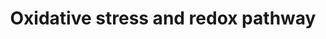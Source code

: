 ---
annotations:
- type: Pathway Ontology
  value: glutathione antioxidant pathway
- type: Pathway Ontology
  value: glutathione biosynthetic pathway
- type: Pathway Ontology
  value: glutathione metabolic pathway
- type: Pathway Ontology
  value: classic metabolic pathway
authors:
- Khanspers
- AlexanderPico
- Egonw
- DeSl
- Eweitz
description: This pathway represents biology relevant to glutathione, including biosynthesis,
  metabolism, redox cycle, uptake, glutathionylation and acivicin inhibition.  Glutathione
  is an antioxidant that is synthesized in eukaryotes from L-cysteine, L-glutamic
  acid, and glycine in a two-step process involving gamma-glutamylcysteine synthetase
  and glutathione synthetase. Glutathione prevents cellular damage by acting as an
  electron donor to neutralize reactive oxygen species. Reactive glutathione is produced,
  which then reacts with another reactive glutathione molecule to produce glutathione
  disulfide, GSSG. It was based partly on [[Pathway:WP164 |WP164]] and [[Pathway:WP1770|WP1770]],
  with information added from literature. This pathway was created as a part of [https://www.nature.com/articles/s41590-020-0654-0
  Mendiola et cl], pictured in fig 5.
last-edited: 2021-05-14
organisms:
- Mus musculus
redirect_from:
- /index.php/Pathway:WP4466
- /instance/WP4466
schema-jsonld:
- '@context': https://schema.org/
  '@id': https://wikipathways.github.io/pathways/WP4466.html
  '@type': Dataset
  creator:
    '@type': Organization
    name: WikiPathways
  description: This pathway represents biology relevant to glutathione, including
    biosynthesis, metabolism, redox cycle, uptake, glutathionylation and acivicin
    inhibition.  Glutathione is an antioxidant that is synthesized in eukaryotes from
    L-cysteine, L-glutamic acid, and glycine in a two-step process involving gamma-glutamylcysteine
    synthetase and glutathione synthetase. Glutathione prevents cellular damage by
    acting as an electron donor to neutralize reactive oxygen species. Reactive glutathione
    is produced, which then reacts with another reactive glutathione molecule to produce
    glutathione disulfide, GSSG. It was based partly on [[Pathway:WP164 |WP164]] and
    [[Pathway:WP1770|WP1770]], with information added from literature. This pathway
    was created as a part of [https://www.nature.com/articles/s41590-020-0654-0 Mendiola
    et cl], pictured in fig 5.
  keywords:
  - NADP+
  - ' Slc1a5'
  - Gstm1
  - Nrf2
  - Ptgs1
  - Gclc
  - amino acid
  - Abcc5
  - Sod2
  - Gpx6
  - Mgst3
  - H2O2
  - Amino acid
  - S100a8
  - Gstm3
  - Glutamine
  - Gstt2
  - Nrf1
  - Cd44
  - acivicin
  - Gsto2
  - Slco2a1
  - Prdx3
  - 'Glutamyl '
  - Txnrd3
  - O2
  - Gstp1
  - Slc6a9
  - Gclm
  - Slc7a11
  - Gstt1
  - O2-
  - Ggct
  - Gstm6
  - Slc6a5
  - Gpx5
  - Cbs
  - Glutamyl
  - GSH
  - Slco1a1
  - Prdx6
  - Ncf1
  - Gstm7
  - Sod3
  - Alox5
  - Gstp2
  - Homocysteine
  - g-Glutamylcysteine
  - Gss
  - Gsta1
  - Ncf4
  - Glutamate
  - Prdx2
  - GSSG
  - Cyba
  - Idh1
  - Ggt1
  - Serine
  - Mgst1
  - Prdx1
  - NADPH
  - Sod1
  - Prdx5
  - Gstt3
  - Mgst2
  - Oplah
  - https://en.wikipedia.org/wiki/SLC7A11
  - Gpx7
  - Gpx3
  - Cybb
  - GSH conjugates
  - Gpx8
  - Slc1a2
  - Ggt5
  - Gstm2
  - Gstm4
  - Cysteinyl-glycine
  - Ctla4
  - Prdx4
  - Gsr
  - Ggt6
  - Gpx1
  - Gsta3
  - Rac1
  - Hpgds
  - Lap3
  - GTP
  - Gpx4
  - Gsto1
  - G6pd2
  - Ggt7
  - Gsta2
  - Pgd
  - S100a9
  - Ncf2
  - Gsta4
  - Keap1
  - Abcc2
  - Txnrd2
  - Txnrd1
  - Cysteine
  - Prdx6b
  - Grxcr1
  - H2O
  - Gstm5
  - Grxcr2
  - 5-Oxoproline
  - G6pdx
  - Gls
  - Ptgs2
  - Foxp3
  - Txn1
  - Idh2
  - Gpx2
  - Gstk1
  - Glycine
  - Anpep
  - Cystine
  license: CC0
  name: Oxidative stress and redox pathway
seo: CreativeWork
title: Oxidative stress and redox pathway
wpid: WP4466
---